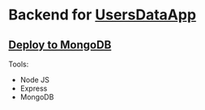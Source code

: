 # Backend for [UsersDataApp](https://github.com/AndKurt/UsersDataApp)

## [Deploy to MongoDB](https://users-data-app.herokuapp.com/)

Tools:

- Node JS
- Express
- MongoDB
